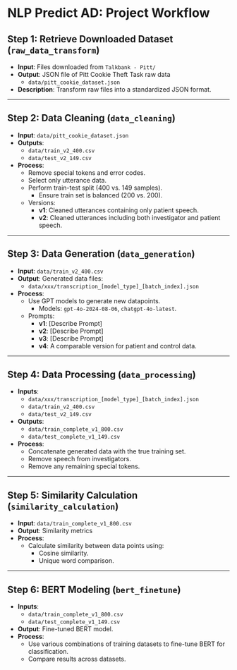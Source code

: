 # NLP Predict AD: Project Workflow

## Step 1: Retrieve Downloaded Dataset (`raw_data_transform`)
- **Input**: Files downloaded from `Talkbank - Pitt/`
- **Output**: JSON file of Pitt Cookie Theft Task raw data 
  - `data/pitt_cookie_dataset.json`
- **Description**: Transform raw files into a standardized JSON format.

---

## Step 2: Data Cleaning (`data_cleaning`)
- **Input**: `data/pitt_cookie_dataset.json`
- **Outputs**: 
  - `data/train_v2_400.csv`
  - `data/test_v2_149.csv`
- **Process**:
  - Remove special tokens and error codes.
  - Select only utterance data.
  - Perform train-test split (400 vs. 149 samples).
     - Ensure train set is balanced (200 vs. 200).
  - Versions:
    - **v1**: Cleaned utterances containing only patient speech.
    - **v2**: Cleaned utterances including both investigator and patient speech.

---

## Step 3: Data Generation (`data_generation`)
- **Input**: `data/train_v2_400.csv`
- **Output**: Generated data files:
  - `data/xxx/transcription_[model_type]_[batch_index].json`
- **Process**:
  - Use GPT models to generate new datapoints.
    - Models: `gpt-4o-2024-08-06`, `chatgpt-4o-latest`.
  - Prompts:
    - **v1**: [Describe Prompt]
    - **v2**: [Describe Prompt]
    - **v3**: [Describe Prompt]
    - **v4**: A comparable version for patient and control data.

---

## Step 4: Data Processing (`data_processing`)
- **Inputs**: 
  - `data/xxx/transcription_[model_type]_[batch_index].json`
  - `data/train_v2_400.csv`
  - `data/test_v2_149.csv`
- **Outputs**: 
  - `data/train_complete_v1_800.csv`
  - `data/test_complete_v1_149.csv`
- **Process**:
  - Concatenate generated data with the true training set.
  - Remove speech from investigators.
  - Remove any remaining special tokens.

---

## Step 5: Similarity Calculation (`similarity_calculation`)
- **Input**: `data/train_complete_v1_800.csv`
- **Output**: Similarity metrics
- **Process**:
  - Calculate similarity between data points using:
    - Cosine similarity.
    - Unique word comparison.

---

## Step 6: BERT Modeling (`bert_finetune`)
- **Inputs**:
  - `data/train_complete_v1_800.csv`
  - `data/test_complete_v1_149.csv`
- **Output**: Fine-tuned BERT model.
- **Process**:
  - Use various combinations of training datasets to fine-tune BERT for classification.
  - Compare results across datasets.